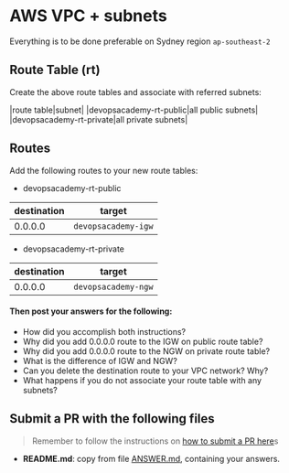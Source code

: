 # AWS VPC + subnets

Everything is to be done preferable on Sydney region `ap-southeast-2`

## Route Table (rt)

Create the above route tables and associate with referred subnets:

|route table|subnet|
|devopsacademy-rt-public|all public subnets|
|devopsacademy-rt-private|all private subnets|

## Routes

Add the following routes to your new route tables:

- devopsacademy-rt-public

|destination|target|
|-|-|
|0.0.0.0|`devopsacademy-igw`|

- devopsacademy-rt-private

|destination|target|
|-|-|
|0.0.0.0|`devopsacademy-ngw`|

#### Then post your answers for the following:

- How did you accomplish both instructions?
- Why did you add 0.0.0.0 route to the IGW on public route table?
- Why did you add 0.0.0.0 route to the NGW on private route table?
- What is the difference of IGW and NGW?
- Can you delete the destination route to your VPC network? Why?
- What happens if you do not associate your route table with any subnets?

## Submit a PR with the following files

> Remember to follow the instructions on [how to submit a PR here](/README.md#exercises)s

- **README.md**: copy from file [ANSWER.md](ANSWER.md), containing your answers.

